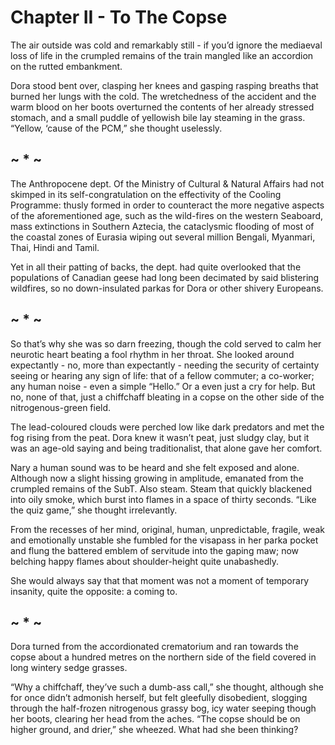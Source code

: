 # Chapter II - To The Copse

The air outside was cold and remarkably still - if you’d ignore the mediaeval loss of life in the crumpled remains of the train mangled like an accordion on the rutted embankment.

Dora stood bent over, clasping her knees and gasping rasping breaths that burned her lungs with the cold. The wretchedness of the accident and the warm blood on her boots overturned the contents of her already stressed stomach, and a small puddle of yellowish bile lay steaming in the grass. “Yellow, ‘cause of the PCM,” she thought uselessly.

##          ~ * ~

The Anthropocene dept. Of the Ministry of Cultural & Natural Affairs had not skimped in its self-congratulation on the effectivity of the Cooling Programme: thusly formed in order to counteract the more negative aspects of the aforementioned age, such as the wild-fires on the western Seaboard, mass extinctions in Southern Aztecia, the cataclysmic flooding of most of the coastal zones of Eurasia wiping out several million Bengali, Myanmari, Thai, Hindi and Tamil. 

Yet in all their patting of backs, the dept. had quite overlooked that the populations of Canadian geese had long been decimated by said blistering wildfires, so no down-insulated parkas for Dora or other shivery Europeans. 

##          ~ * ~

So that’s why she was so darn freezing, though the cold served to calm her neurotic heart beating a fool rhythm in her throat. She looked around expectantly - no, more than expectantly - needing the security of certainty seeing or hearing any sign of life: that of a fellow commuter; a co-worker; any human noise - even a simple “Hello.” Or a even just a cry for help. But no, none of that, just a chiffchaff bleating in a copse on the other side of the nitrogenous-green field.

The lead-coloured clouds were perched low like dark predators and met the fog rising from the peat. Dora knew it wasn’t peat, just sludgy clay, but it was an age-old saying and being traditionalist, that alone gave her comfort. 

Nary a human sound was to be heard and she felt exposed and alone. Although now a slight hissing growing in amplitude, emanated from the crumpled remains of the SubT. Also steam. Steam that quickly blackened into oily smoke, which burst into flames in a space of thirty seconds. “Like the quiz game,” she thought irrelevantly. 

From the recesses of her mind, original, human, unpredictable, fragile, weak and emotionally unstable she fumbled for the visapass in her parka pocket and flung the battered emblem of servitude into the gaping maw; now belching happy flames about shoulder-height quite unabashedly. 

She would always say that that moment was not a moment of temporary insanity, quite the opposite: a coming to. 

##          ~ * ~

Dora turned from the accordionated crematorium and ran towards the copse about a hundred metres on the northern side of the field covered in long wintery sedge grasses. 

“Why a chiffchaff, they’ve such a dumb-ass call,” she thought, although she for once didn’t admonish herself, but felt gleefully disobedient, slogging through the half-frozen nitrogenous grassy bog, icy water seeping though her boots, clearing her head from the aches. “The copse should be on higher ground, and drier,” she wheezed. What had she been thinking?
